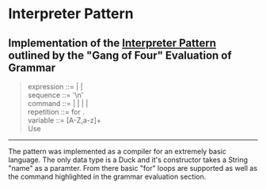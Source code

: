 Interpreter Pattern
=====
Implementation of the [Interpreter Pattern](http://en.wikipedia.org/wiki/Interpreter_pattern) outlined by the "Gang of Four"
Evaluation of Grammar
----
> expression ::= <command> | <sequence> | <repetition>  
> sequence ::= <expression> '\n' <expression>  
> command ::= <fly> | <swim> | <quack> | <left> | <right>  
> repetition ::= for <variable> <variable>.<command>  
> variable ::= [A-Z,a-z]+  
Use
----
The pattern was implemented as a compiler for an extremely basic language. The only data type is a Duck and it's constructor takes a String "name" as a paramter. From there basic "for" loops are supported as well as the command highlighted in the grammar evaluation section. 

